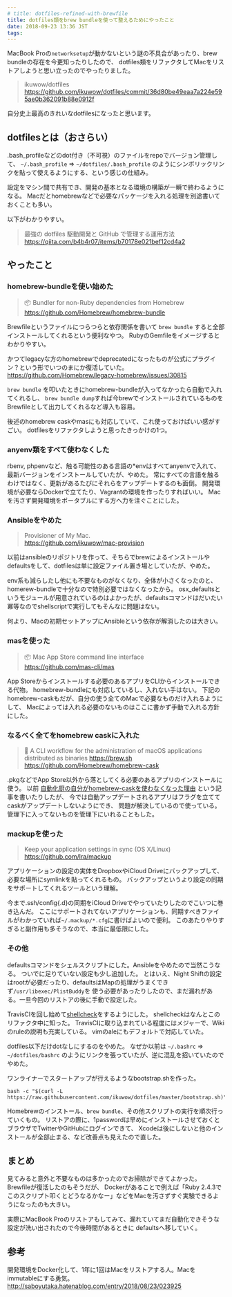 ```yaml
---
# title: dotfiles-refined-with-brewfile
title: dotfiles類をbrew bundleを使って整えるためにやったこと
date: 2018-09-23 13:36 JST
tags:
---
```


MacBook Proの`networksetup`が動かないという謎の不具合があったり、brew bundleの存在を今更知ったりしたので、
dotfiles類をリファクタしてMacをリストアしようと思い立ったのでやったりました。

> ikuwow/dotfiles  
> https://github.com/ikuwow/dotfiles/commit/36d80be49eaa7a224e595ae0b362091b88e0912f

自分史上最高のきれいなdotfilesになったと思います。

## dotfilesとは（おさらい）

.bash\_profileなどのdot付き（不可視）のファイルをrepoでバージョン管理して、
`~/.bash_profile` => `~/dotfiles/.bash_profile` のようにシンボリックリンクを貼って使えるようにする、という感じの仕組み。

設定をマシン間で共有でき、開発の基本となる環境の構築が一瞬で終わるようになる。
Macだとhomebrewなどで必要なパッケージを入れる処理を別途書いておくことも多い。

以下がわかりやすい。

> 最強の dotfiles 駆動開発と GitHub で管理する運用方法
> https://qiita.com/b4b4r07/items/b70178e021bef12cd4a2

## やったこと

### homebrew-bundleを使い始めた

> 📦 Bundler for non-Ruby dependencies from Homebrew  
> https://github.com/Homebrew/homebrew-bundle

Brewfileというファイルにつらつらと依存関係を書いて
`brew bundle` すると全部インストールしてくれるという便利なやつ。
RubyのGemfileをイメージするとわかりやすい。

かつてlegacyな方のhomebrewでdeprecatedになったものが公式にプラグイン？という形でいつのまにか復活していた。
https://github.com/Homebrew/legacy-homebrew/issues/30815

`brew bundle` を叩いたときにhomebrew-bundleが入ってなかったら自動で入れてくれるし、
`brew bundle dump`すれば今brewでインストールされているものをBrewfileとして出力してくれるなど導入も容易。

後述のhomebrew caskやmasにも対応していて、これ使っておけばいい感がすごい。
dotfilesをリファクタしようと思ったきっかけの1つ。

### anyenv類をすべて使わなくした

rbenv, phpenvなど、触る可能性のある言語の*envはすべてanyenvで入れて、最新バージョンをインストールしていたが、やめた。
常にすべての言語を触るわけではなく、更新があるたびにそれらをアップデートするのも面倒。
開発環境が必要ならDockerで立てたり、Vagrantの環境を作ったりすればいい。
Macを汚さず開発環境をポータブルにする方へ力を注ぐことにした。

### Ansibleをやめた

> Provisioner of My Mac.  
> https://github.com/ikuwow/mac-provision

以前はansibleのリポジトリを作って、そちらでbrewによるインストールやdefaultsをして、dotfilesは単に設定ファイル置き場としていたが、やめた。

env系も減らしたし他にも不要なものがなくなり、全体が小さくなったのと、homerew-bundleで十分なので特別必要ではなくなったから。
osx_defaultsというモジュールが用意されているのはよかったが、defaultsコマンドはだいたい冪等なのでshellscriptで実行してもそんなに問題はない。

何より、Macの初期セットアップにAnsibleという依存が解消したのは大きい。

### masを使った

> 📦 Mac App Store command line interface  
> https://github.com/mas-cli/mas

App Storeからインストールする必要のあるアプリをCLIからインストールできる代物。
homebrew-bundleにも対応しているし、入れない手はない。
下記のhomebrew-caskもだが、自分の使う全てのMacで必要なものだけ入れるようにして、
Macによっては入れる必要のないものはここに書かず手動で入れる方針にした。

### なるべく全てをhomebrew caskに入れた

> 🍻 A CLI workflow for the administration of macOS applications distributed as binaries https://brew.sh  
> https://github.com/Homebrew/homebrew-cask

.pkgなどでApp Store以外から落としてくる必要のあるアプリのインストールに使う。
以前 [自動化厨の自分がhomebrew-caskを使わなくなった理由](/entry/stop-brew-cask/) という記事を書いたりしたが、
今では自動アップデートされるアプリはフラグを立ててcaskがアップデートしないようにでき、
問題が解決しているので使っている。
管理下に入ってないものを管理下にいれることもした。

### mackupを使った

> Keep your application settings in sync (OS X/Linux)  
> https://github.com/lra/mackup

アプリケーションの設定の実体をDropboxやiCloud Driveにバックアップして、必要な場所にsymlinkを貼ってくれるもの。
バックアップというより設定の同期をサポートしてくれるツールという理解。

今まで.ssh/config{.d}の同期をiCloud Driveでやっていたりしたのでこいつに巻き込んだ。
ここにサポートされてないアプリケーションも、同期すべきファイルがわかっていれば`~/.mackup/*.cfg`に書けばよいので便利。
このあたりやりすぎると副作用も多そうなので、本当に最低限にした。

### その他

defaultsコマンドをシェルスクリプトにした。Ansibleをやめたので当然こうなる。
ついでに足りていない設定も少し追加した。
とはいえ、Night Shiftの設定はrootが必要だったり、defaultsはMapの処理がうまくできず`/usr/libexec/PlistBuddy`を
使う必要があったりしたので、まだ漏れがある。一旦今回のリストアの後に手動で設定した。

TravisCIを回し始めて[shellcheck](https://www.shellcheck.net)をするようにした。
shellcheckはなんとこのリファクタ中に知った。
TravisCIに取り込まれている程度にはメジャーで、Wikiのruleの説明も充実している。
vimのaleにもデフォルトで対応していた。

dotfiles以下だけdotなしにするのをやめた。
なぜか以前は `~/.bashrc` => `~/dotfiles/bashrc` のようにリンクを張っていたが、逆に混乱を招いていたのでやめた。

ワンライナーでスタートアップが行えるようなbootstrap.shを作った。

```
bash -c "$(curl -L https://raw.githubusercontent.com/ikuwow/dotfiles/master/bootstrap.sh)"
```

Homebrewのインストール、`brew bundle`、その他スクリプトの実行を順次行っていくもの。
リストアの際に、1passwordは早めにインストールさせておくとブラウザでTwitterやGitHubにログインできて、
Xcodeは後にしないと他のインストールが全部止まる、など改善点も見えたので直した。

## まとめ

見てみると意外と不要なものは多かったのでお掃除ができてよかった。
Brewfileが復活したのもそうだが、
Dockerがあることで例えば「Ruby 2.4.3でこのスクリプト叩くとどうなるかなー」などをMacを汚さずすぐ実験できるようになったのも大きい。

実際にMacBook Proのリストアもしてみて、漏れていてまだ自動化できそうな設定が洗い出されたので今後時間があるときに
defaultsへ移していく。

## 参考

開発環境をDocker化して、1年に1回はMacをリストアする人。Macをimmutableにする勇気。
http://saboyutaka.hatenablog.com/entry/2018/08/23/023925
